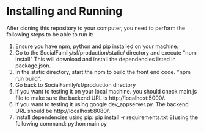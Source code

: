 # Installing and Running
After cloning this repository to your computer, you need to perform the following steps to be able to run it:
1) Ensure you have npm, python and pip installed on your machine.
2) Go to the SocialFamily/sf/production/static/ directory and execute "npm install"
This will download and install the dependencies listed in package.json.
3) In the static directory, start the npm to build the front end code. "npm run build".
4) Go back to SocialFamily/sf/production directory
5) if you want to testing it on your local machine. you should check main.js file to make sure the backend URL is http://localhost:5000/.
6) if you want to testing it using google dev_appserver.py.  The backend URL should be http://localhost:8080/.
7) Install dependencies using pip:
      pip install -r requirements.txt
8)using the following command:
   python main.py
